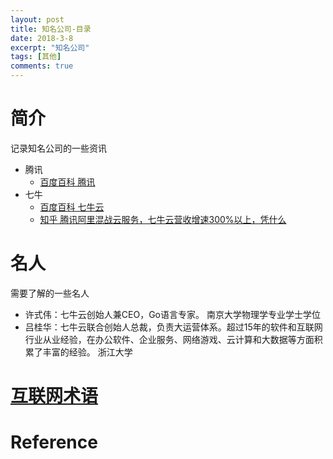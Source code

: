 ```yaml
---
layout: post
title: 知名公司-目录
date: 2018-3-8
excerpt: "知名公司"
tags: [其他]
comments: true
---
```


    
# 简介

记录知名公司的一些资讯

- 腾讯
    - [百度百科 腾讯](https://baike.baidu.com/item/%E8%85%BE%E8%AE%AF/112204?fr=aladdin&fromid=355135&fromtitle=%E8%85%BE%E8%AE%AF%E5%85%AC%E5%8F%B8)
- 七牛
    - [百度百科 七牛云](https://baike.baidu.com/item/%E4%B8%83%E7%89%9B%E4%BA%91%E5%AD%98%E5%82%A8/2535520)
    - [知乎 腾讯阿里混战云服务，七牛云营收增速300%以上，凭什么](https://zhuanlan.zhihu.com/p/23108332)

# 名人

需要了解的一些名人

- 许式伟：七牛云创始人兼CEO，Go语言专家。 南京大学物理学专业学士学位
- 吕桂华：七牛云联合创始人总裁，负责大运营体系。超过15年的软件和互联网行业从业经验，在办公软件、企业服务、网络游戏、云计算和大数据等方面积累了丰富的经验。 浙江大学

# [互联网术语](http://vivianking6855.github.io/2018/03/08/%E4%BA%92%E8%81%94%E7%BD%91-%E6%9C%AF%E8%AF%AD/)

# Reference

